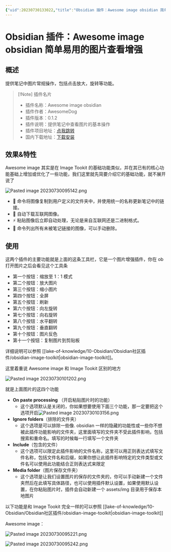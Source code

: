 ```yaml
---
{"uid":20230730133022,"title":"Obsidian 插件：Awesome image obsidian 简单易用的图片查看增强","tags":["Obsidian","插件，图片增强"],"description":"Obsidian 图片增强插件——Awesome image obsidian。提供笔记中图片常规操作，包括点击放大，旋转等功能。","author":"奇货队长","type":"basic","draft":false,"editable":false,"modified":20230914145343,"date":"2023-07-29","dg-publish":true,"permalink":"/lake-of-knowledge/10-obsidian/obsidian/awesome-image/","dgPassFrontmatter":true}
---
```



# Obsidian 插件：Awesome image obsidian 简单易用的图片查看增强

## 概述

提供笔记中图片常规操作，包括点击放大，旋转等功能。

> [!Note] 插件名片
> - 插件名称：Awesome image obsidian
> - 插件作者：AwesomeDog
> - 插件版本：0.1.2
> - 插件说明：提供笔记中查看图片的基本操作
> - 插件项目地址：[点我跳转](https://github.com/AwesomeDog/obsidian-awesome-image)
> - 国内下载地址：[下载安装](https://pkmer.cn/products/plugin/pluginMarket/?awesome-image)

## 效果&特性

Awesome image 其实是在 Image Tookit 的基础功能类似，并在其已有的核心功能基础上增加或优化了一些功能，我们这里就先简要介绍它的基础功能，就不展开说了

![Pasted image 20230730095142.png](https://cdn.pkmer.cn/images/Pasted%20image%2020230730095142.png!pkmer)

- 💾 命令将图像复制到用户定义的文件夹中，并使用统一的名称更新笔记中的链接。
- 🔗 自动下载互联网图像。
- ⚡ 粘贴图像后立即自动处理，无论是来自互联网还是二进制格式。
- 🔎 命令列出所有未被笔记链接的图像，可以手动删除。

## 使用

这两个插件的主要功能就是上面的这条工具栏，它是一个图片增强插件，你在 ob 打开图片之后会看见这个工具条

- 第一个按钮：缩放至 1：1 模式
- 第二个按钮：放大图片
- 第三个按钮：缩小图片
- 第四个按钮：全屏
- 第五个按钮：刷新
- 第六个按钮：向左旋转
- 第七个按钮：向右旋转
- 第八个按钮：水平翻转
- 第九个按钮：垂直翻转
- 第十个按钮：图片反色
- 第十一个按钮：复制图片到剪贴板

详细说明可以参照 [[lake-of-knowledge/10-Obsidian/Obsidian社区插件/obsidian-image-toolkit\|obsidian-image-toolkit]]。

这里着重说 Awesome image 和 Image Tookit 区别的地方

![Pasted image 20230730101202.png](https://cdn.pkmer.cn/images/Pasted%20image%2020230730101202.png!pkmer)

就是上面图片的这四个功能

- **On paste processing** （开启粘贴图片时的功能）
	- 这个选项默认是关闭的，你如果想要使用下面三个功能，那一定要把这个选项开启![Pasted image 20230730103156.png](https://cdn.pkmer.cn/images/Pasted%20image%2020230730103156.png!pkmer)
- **Ignore folders**（排除的文件夹）
	- 这个选项是可以排除一些像. obsidian 一样的隐藏的功能性或一些你不想被此插件功能影响的文件夹，这里面填写的文件夹不受此插件影响，包括搜索和重命名。填写的时候每一行填写一个文件夹
- **Include**（包含的文件）
	- 这个选项可以限定此插件影响的文件名称，这里可以用正则表达式填写文件名称，包括文件名和后缀，如果你想让此插件影响特定的文件类型或文件名可以使用此功能结合正则表达式来限定
- **Media folder**（图片保存文件夹）
	- 这个选项是让我们设置图片的保存的文件夹的，你可以手动新建一个文件夹然后在此填写具体路径，也可以使用插件默认设置，如果使用默认设置，在你粘贴图片时，插件会自动新建一个 assets/img 目录用于保存本地图片

以下功能是和 Image Tookit 完全一样的可以参照 [[lake-of-knowledge/10-Obsidian/Obsidian社区插件/obsidian-image-toolkit\|obsidian-image-toolkit]]

Awesome image：

![Pasted image 20230730095221.png](https://cdn.pkmer.cn/images/Pasted%20image%2020230730095221.png!pkmer)

![Pasted image 20230730095242.png](https://cdn.pkmer.cn/images/Pasted%20image%2020230730095242.png!pkmer)

